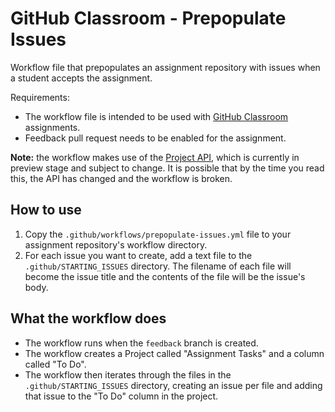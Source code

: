 # GitHub Classroom - Prepopulate Issues

Workflow file that prepopulates an assignment repository with issues when a student accepts the assignment.

Requirements:

- The workflow file is intended to be used with [GitHub Classroom](https://classroom.github.com) assignments.
- Feedback pull request needs to be enabled for the assignment.

**Note:** the workflow makes use of the [Project API](https://docs.github.com/en/rest/reference/projects), which is currently in preview stage and subject to change. It is possible that by the time you read this, the API has changed and the workflow is broken.

## How to use

1. Copy the `.github/workflows/prepopulate-issues.yml` file to your assignment repository's workflow directory.
2. For each issue you want to create, add a text file to the `.github/STARTING_ISSUES` directory. The filename of each file will become the issue title and the contents of the file will be the issue's body.

## What the workflow does

- The workflow runs when the `feedback` branch is created.
- The workflow creates a Project called "Assignment Tasks" and a column called "To Do".
- The workflow then iterates through the files in the `.github/STARTING_ISSUES` directory, creating an issue per file and adding that issue to the "To Do" column in the project.
